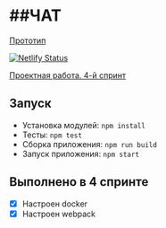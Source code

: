 # ##ЧАТ

[Прототип](https://www.figma.com/file/Q54yuzGZDILvmg4wCe5Kco/%D0%A7%D0%90%D0%A2?node-id=0%3A1)

[![Netlify Status](https://api.netlify.com/api/v1/badges/9930d43a-52de-4076-a5db-328eb15c058b/deploy-status)](https://app.netlify.com/sites/naughty-wescoff-127c17/deploys)

[Проектная работа. 4-й спринт](https://naughty-wescoff-127c17.netlify.app)

## Запуск

* Установка модулей: `npm install`
* Тесты: `npm test`
* Сборка приложения: `npm run build`
* Запуск приложения: `npm start`

## Выполнено в 4 спринте
- [x] Настроен docker
- [x] Настроен webpack